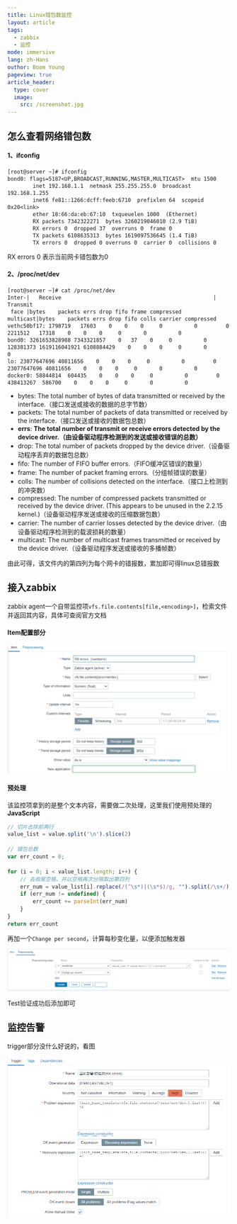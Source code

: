 ```yaml
---
title: Linux错包数监控
layout: article
tags:
  - zabbix
  - 监控
mode: immersive
lang: zh-Hans
outhor: Boom Young
pageview: true
article_header:
  type: cover
  image:
    src: /screenshot.jpg
---
```


## 怎么查看网络错包数


#### 1、ifconfig

```shell
[root@server ~]# ifconfig
bond0: flags=5187<UP,BROADCAST,RUNNING,MASTER,MULTICAST>  mtu 1500
        inet 192.168.1.1  netmask 255.255.255.0  broadcast 192.168.1.255
        inet6 fe81::1266:dcff:feeb:6710  prefixlen 64  scopeid 0x20<link>
        ether 18:66:da:eb:67:10  txqueuelen 1000  (Ethernet)
        RX packets 7342322271  bytes 3260219046010 (2.9 TiB)
        RX errors 0  dropped 37  overruns 0  frame 0
        TX packets 6108635313  bytes 1619097536645 (1.4 TiB)
        TX errors 0  dropped 0 overruns 0  carrier 0  collisions 0
```

RX errors 0 表示当前网卡错包数为0


#### 2、/proc/net/dev


```shell
[root@server ~]# cat /proc/net/dev
Inter-|   Receive                                                |  Transmit
 face |bytes    packets errs drop fifo frame compressed multicast|bytes    packets errs drop fifo colls carrier compressed
vethc50bf17: 1798719   17603    0    0    0     0          0         0  2211512   17318    0    0    0     0       0          0
bond0: 3261653828988 7343321857    0   37    0     0          0 128381373 1619116041921 6108884429    0    0    0     0       0          0
lo: 23077647696 40811656    0    0    0     0          0         0 23077647696 40811656    0    0    0     0       0          0
docker0: 58844814  604435    0    0    0     0          0         0 438413267  586700    0    0    0     0       0          0
```


- bytes: The total number of bytes of data transmitted or received by the interface.（接口发送或接收的数据的总字节数）
- packets: The total number of packets of data transmitted or received by the interface.（接口发送或接收的数据包总数）
- **errs**: **The total number of transmit or receive errors detected by the device driver.（由设备驱动程序检测到的发送或接收错误的总数）**
- drop: The total number of packets dropped by the device driver.（设备驱动程序丢弃的数据包总数）
- fifo: The number of FIFO buffer errors.（FIFO缓冲区错误的数量）
- frame: The number of packet framing errors.（分组帧错误的数量）
- colls: The number of collisions detected on the interface.（接口上检测到的冲突数）
- compressed: The number of compressed packets transmitted or received by the device driver. (This appears to be unused in the 2.2.15 kernel.)（设备驱动程序发送或接收的压缩数据包数）
- carrier: The number of carrier losses detected by the device driver.（由设备驱动程序检测到的载波损耗的数量）
- multicast: The number of multicast frames transmitted or received by the device driver.（设备驱动程序发送或接收的多播帧数）


由此可得，该文件内的第四列为每个网卡的错报数，累加即可得linux总错报数


## 接入zabbix


zabbix agent一个自带监控项`vfs.file.contents[file,<encoding>]`，检索文件并返回其内容，具体可查阅官方文档


#### Item配置部分

![img.png](/assets/blog/zabbix_item_config.png)

#### 预处理

该监控项拿到的是整个文本内容，需要做二次处理，这里我们使用预处理的**JavaScript**


```javascript
// 切片去除前两行
value_list = value.split('\n').slice(2)

// 错包总数
var err_count = 0;

for (i = 0; i < value_list.length; i++) {
    // 去收尾空格，并以空格再次分隔取出第四列
    err_num = value_list[i].replace(/(^\s*)|(\s*$)/g, "").split(/\s+/)[3]
    if (err_num != undefined) {
        err_count += parseInt(err_num)
    }
}
return err_count
```


再加一个`Change per second`，计算每秒变化量，以便添加触发器

![img.png](/assets/blog/zabbix_item_processing.png)


Test验证成功后添加即可


## 监控告警

trigger部分没什么好说的，看图

![img.png](/assets/blog/zabbix_trigger.png)
